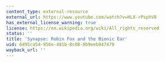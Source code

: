 ```yaml
---
content_type: external-resource
external_url: https://www.youtube.com/watch?v=HLX-rPsphV8
has_external_license_warning: true
license: https://en.wikipedia.org/wiki/All_rights_reserved
status: ''
title: 'Synapse: Robin Fox and the Bionic Ear'
uid: 6d95ca54-956e-481b-8c08-0b9eeb947479
wayback_url: ''
---
```

